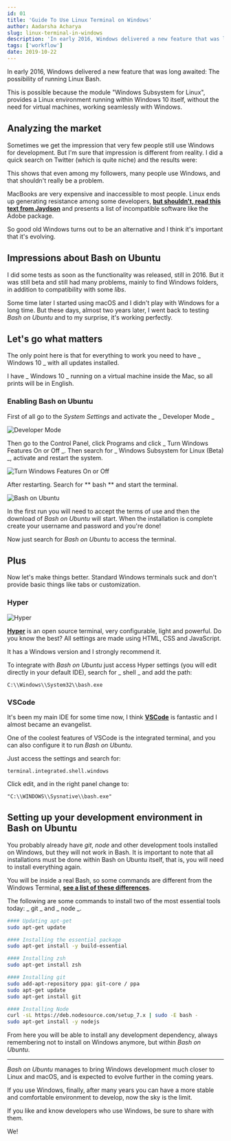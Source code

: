 ```yaml
---
id: 01
title: 'Guide To Use Linux Terminal on Windows'
author: Aadarsha Acharya
slug: linux-terminal-in-windows
description: 'In early 2016, Windows delivered a new feature that was long awaited: The possibility of running Linux Bash on windows.'
tags: ['workflow']
date: 2019-10-22
---
```


In early 2016, Windows delivered a new feature that was long awaited: The possibility of running Linux Bash.

This is possible because the module "Windows Subsystem for Linux", provides a Linux environment running within Windows 10 itself, without the need for virtual machines, working seamlessly with Windows.

## Analyzing the market

Sometimes we get the impression that very few people still use Windows for development. But I'm sure that impression is different from reality. I did a quick search on Twitter (which is quite niche) and the results were:

This shows that even among my followers, many people use Windows, and that shouldn't really be a problem.

MacBooks are very expensive and inaccessible to most people. Linux ends up generating resistance among some developers, **[but shouldn't, read this text from Jaydson](https://jaydson.com/por-que-uso-linux/)** and presents a list of incompatible software
like the Adobe package.

So good old Windows turns out to be an alternative and I think it's important that it's evolving.

## Impressions about Bash on Ubuntu

I did some tests as soon as the functionality was released, still in 2016. But it was still beta and still had many problems, mainly to find Windows folders, in addition to compatibility with some _libs_.

Some time later I started using macOS and I didn't play with Windows for a long time. But these days, almost two years later, I went back to testing _Bash on Ubuntu_ and to my surprise, it's working perfectly.

## Let's go what matters

The only point here is that for everything to work you need to have _ Windows 10 _ with all updates installed.

I have _ Windows 10 _ running on a virtual machine inside the Mac, so all prints will be in English.

### Enabling Bash on Ubuntu

First of all go to the _System Settings_ and activate the _ Developer Mode _

![Developer Mode](windows-developer-mode.png)

Then go to the Control Panel, click Programs and click _ Turn Windows Features On or Off _. Then search for _ Windows Subsystem for Linux (Beta) _, activate and restart the system.

![Turn Windows Features On or Off](./windows-turn-on.png)

After restarting. Search for ** bash ** and start the terminal.

![Bash on Ubuntu](./windows-bash.png)

In the first run you will need to accept the terms of use and then the download of _Bash on Ubuntu_ will start. When the installation is complete create your username and password and you're done!

Now just search for _Bash on Ubuntu_ to access the terminal.

## Plus

Now let's make things better. Standard Windows terminals suck and don't provide basic things like tabs or customization.

### Hyper

![Hyper](./hyper.gif)

**[Hyper](https://hyper.is/)** is an open source terminal, very configurable, light and powerful. Do you know the best? All settings are made using HTML, CSS and JavaScript.

It has a Windows version and I strongly recommend it.

To integrate with _Bash on Ubuntu_ just access Hyper settings (you will edit directly in your default IDE), search for _ shell _ and add the path:

`C:\\Windows\\System32\\bash.exe`

### VSCode

It's been my main IDE for some time now, I think **[VSCode](https://code.visualstudio.com/)** is fantastic and I almost became an evangelist.

One of the coolest features of VSCode is the integrated terminal, and you can also configure it to run _Bash on Ubuntu_.

Just access the settings and search for:

`terminal.integrated.shell.windows`

Click edit, and in the right panel change to:

`"C:\\WINDOWS\\Sysnative\\bash.exe"`

## Setting up your development environment in Bash on Ubuntu

You probably already have _git_, _node_ and other development tools installed on Windows, but they will not work in Bash. It is important to note that all installations must be done within Bash on Ubuntu itself, that is, you will need to install everything again.

You will be inside a real Bash, so some commands are different from the Windows Terminal, **[see a list of these differences](https://access.redhat.com/documentation/en-US/Red_Hat_Enterprise_Linux/4/html/Step_by_Step_Guide/ap-doslinux.html)**.

The following are some commands to install two of the most essential tools today: _ git _ and _ node _.

```bash
#### Updating apt-get
sudo apt-get update

#### Installing the essential package
sudo apt-get install -y build-essential

#### Installing zsh
sudo apt-get install zsh

#### Installing git
sudo add-apt-repository ppa: git-core / ppa
sudo apt-get update
sudo apt-get install git

#### Installing Node
curl -sL https://deb.nodesource.com/setup_7.x | sudo -E bash -
sudo apt-get install -y nodejs
```

From here you will be able to install any development dependency, always remembering not to install on Windows anymore, but within _Bash on Ubuntu_.

---

_Bash on Ubuntu_ manages to bring Windows development much closer to Linux and macOS, and is expected to evolve further in the coming years.

If you use Windows, finally, after many years you can have a more stable and comfortable environment to develop, now the sky is the limit.

If you like and know developers who use Windows, be sure to share with them.

We!
